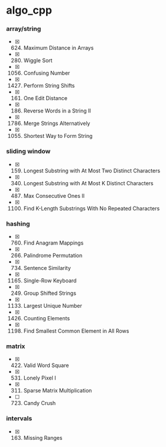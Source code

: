 # algo_cpp

### array/string
- [x] 624. Maximum Distance in Arrays
- [x] 280. Wiggle Sort
- [x] 1056. Confusing Number
- [x] 1427. Perform String Shifts
- [x] 161. One Edit Distance
- [x] 186. Reverse Words in a String II
- [x] 1786. Merge Strings Alternatively
- [x] 1055. Shortest Way to Form String
### sliding window
- [x] 159. Longest Substring with At Most Two Distinct Characters
- [x] 340. Longest Substring with At Most K Distinct Characters
- [x] 487. Max Consecutive Ones II
- [x] 1100. Find K-Length Substrings With No Repeated Characters
### hashing
- [x] 760. Find Anagram Mappings
- [x] 266. Palindrome Permutation
- [x] 734. Sentence Similarity
- [x] 1165. Single-Row Keyboard
- [x] 249. Group Shifted Strings
- [x] 1133. Largest Unique Number
- [x] 1426. Counting Elements
- [x] 1198. Find Smallest Common Element in All Rows
### matrix
- [x] 422. Valid Word Square
- [x] 531. Lonely Pixel I
- [x] 311. Sparse Matrix Multiplication
- [ ] 723. Candy Crush
### intervals
- [x] 163. Missing Ranges

